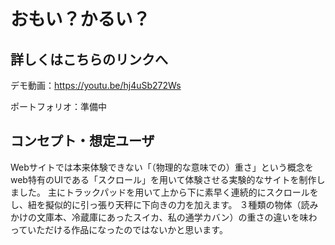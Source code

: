 # おもい？かるい？
## 詳しくはこちらのリンクへ
デモ動画：https://youtu.be/hj4uSb272Ws

ポートフォリオ：準備中

## コンセプト・想定ユーザ
Webサイトでは本来体験できない「（物理的な意味での）重さ」という概念をweb特有のUIである「スクロール」を用いて体験させる実験的なサイトを制作しました。
主にトラックパッドを用いて上から下に素早く連続的にスクロールをし、紐を擬似的に引っ張り天秤に下向きの力を加えます。
３種類の物体（読みかけの文庫本、冷蔵庫にあったスイカ、私の通学カバン）の重さの違いを味わっていただける作品になったのではないかと思います。
